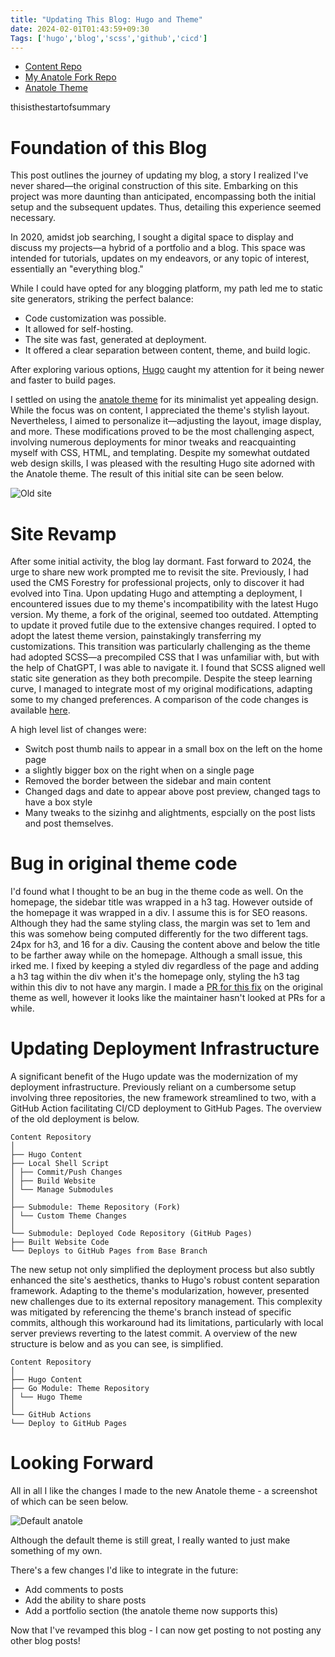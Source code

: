 ```yaml
---
title: "Updating This Blog: Hugo and Theme"
date: 2024-02-01T01:43:59+09:30
Tags: ['hugo','blog','scss','github','cicd']
---
```


* [Content Repo](https://www.youtube.com/watch?v=L0nRFNWD4p8)
* [My Anatole Fork Repo](https://github.com/Rhiyo/runecaster-java)
* [Anatole Theme](https://github.com/Rhiyo/runecaster-java)

thisisthestartofsummary

# Foundation of this Blog

This post outlines the journey of updating my blog, a story I realized I've never shared—the original construction of this site. Embarking on this project was more daunting than anticipated, encompassing both the initial setup and the subsequent updates. Thus, detailing this experience seemed necessary.

In 2020, amidst job searching, I sought a digital space to display and discuss my projects—a hybrid of a portfolio and a blog. This space was intended for tutorials, updates on my endeavors, or any topic of interest, essentially an "everything blog."

While I could have opted for any blogging platform, my path led me to static site generators, striking the perfect balance:

* Code customization was possible.
* It allowed for self-hosting.
* The site was fast, generated at deployment.
* It offered a clear separation between content, theme, and build logic.

After exploring various options, [Hugo](https://gohugo.io/) caught my attention for it being newer and faster to build pages.

I settled on using the [anatole theme](https://themes.gohugo.io/themes/anatole/) for its minimalist yet appealing design. While the focus was on content, I appreciated the theme's stylish layout. Nevertheless, I aimed to personalize it—adjusting the layout, image display, and more. These modifications proved to be the most challenging aspect, involving numerous deployments for minor tweaks and reacquainting myself with CSS, HTML, and templating. Despite my somewhat outdated web design skills, I was pleased with the resulting Hugo site adorned with the Anatole theme. The result of this initial site can be seen below.

![Old site](/img/post/2024-02-01-updating-this-blog-hugo-and-theme/old-custom-theme.png)

# Site Revamp

After some initial activity, the blog lay dormant. Fast forward to 2024, the urge to share new work prompted me to revisit the site. Previously, I had used the CMS Forestry for professional projects, only to discover it had evolved into Tina. Upon updating Hugo and attempting a deployment, I encountered issues due to my theme's incompatibility with the latest Hugo version. My theme, a fork of the original, seemed too outdated. Attempting to update it proved futile due to the extensive changes required. I opted to adopt the latest theme version, painstakingly transferring my customizations. This transition was particularly challenging as the theme had adopted SCSS—a precompiled CSS that I was unfamiliar with, but with the help of ChatGPT, I was able to navigate it. I found that SCSS aligned well static site generation as they both precompile. Despite the steep learning curve, I managed to integrate most of my original modifications, adapting some to my changed preferences. A comparison of the code changes is available [here](https://github.com/Rhiyo/anatole/compare/9f9e0f4..2cf7bb4).

A high level list of changes were:
* Switch post thumb nails to appear in a small box on the left on the home page
* a slightly bigger box on the right when on a single page
* Removed the border between the sidebar and main content
* Changed dags and date to appear above post preview, changed tags to have a box style
* Many tweaks to the sizinhg and alightments, espcially on the post lists and post themselves.

# Bug in original theme code

I'd found what I thought to be an bug in the theme code as well. On the homepage, the sidebar title was wrapped in a h3 tag. However outside of the homepage it was wrapped in a div. I assume this is for SEO reasons. Although they had the same styling class, the margin was set to 1em and this was somehow being computed differently for the two different tags. 24px for h3, and 16 for a div. Causing the content above and below the title to be farther away while on the homepage. Although a small issue, this irked me. I fixed by keeping a styled div regardless of the page and adding a h3 tag within the div when it's the homepage only, styling the h3 tag within this div to not have any margin. I made a [PR for this fix](https://github.com/lxndrblz/anatole/pull/487) on the original theme as well, however it looks like the maintainer hasn't looked at PRs for a while.

# Updating Deployment Infrastructure

A significant benefit of the Hugo update was the modernization of my deployment infrastructure. Previously reliant on a cumbersome setup involving three repositories, the new framework streamlined to two, with a GitHub Action facilitating CI/CD deployment to GitHub Pages. The overview of the old deployment is below.

```
Content Repository
│
├── Hugo Content
├── Local Shell Script
│ ├── Commit/Push Changes
│ ├── Build Website
│ └── Manage Submodules
│
├── Submodule: Theme Repository (Fork)
│ └── Custom Theme Changes
│
└── Submodule: Deployed Code Repository (GitHub Pages)
├── Built Website Code
└── Deploys to GitHub Pages from Base Branch
```

The new setup not only simplified the deployment process but also subtly enhanced the site's aesthetics, thanks to Hugo's robust content separation framework. Adapting to the theme's modularization, however, presented new challenges due to its external repository management. This complexity was mitigated by referencing the theme's branch instead of specific commits, although this workaround had its limitations, particularly with local server previews reverting to the latest commit. A overview of the new structure is below and as you can see, is simplified.

```
Content Repository
│
├── Hugo Content
├── Go Module: Theme Repository
│ └── Hugo Theme
│
└── GitHub Actions
└── Deploy to GitHub Pages
```

# Looking Forward

All in all I like the changes I made to the new Anatole theme - a screenshot of which can be seen below.

![Default anatole](/img/post/2024-02-01-updating-this-blog-hugo-and-theme/current-default-theme.png)

Although the default theme is still great, I really wanted to just make something of my own.

There's a few changes I'd like to integrate in the future:

* Add comments to posts
* Add the ability to share posts
* Add a portfolio section (the anatole theme now supports this)

Now that I've revamped this blog - I can now get posting to not posting any other blog posts!
